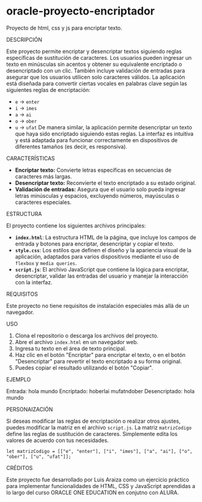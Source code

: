 # oracle-proyecto-encriptador
Proyecto de html, css y js para encriptar texto.

DESCRIPCIÓN

Este proyecto permite encriptar y desencriptar textos siguiendo reglas específicas de sustitución de caracteres. Los usuarios pueden ingresar un texto en minúsculas sin acentos y obtener su equivalente encriptado o desencriptado con un clic. También incluye validación de entradas para asegurar que los usuarios utilicen solo caracteres válidos.
La aplicación está diseñada para convertir ciertas vocales en palabras clave según las siguientes reglas de encriptación:
  - `e` → `enter`
  - `i` → `imes`
  - `a` → `ai`
  - `o` → `ober`
  - `u` → `ufat`
  De manera similar, la aplicación permite desencriptar un texto que haya sido encriptado siguiendo estas reglas. La interfaz es intuitiva y está adaptada para funcionar correctamente en dispositivos de diferentes tamaños (es decir, es responsiva).


CARACTERÍSTICAS

- **Encriptar texto:** Convierte letras específicas en secuencias de caracteres más largas.
- **Desencriptar texto:** Reconvierte el texto encriptado a su estado original.
- **Validación de entradas:** Asegura que el usuario solo pueda ingresar letras minúsculas y espacios, excluyendo números, mayúsculas o caracteres especiales.


ESTRUCTURA

  El proyecto contiene los siguientes archivos principales:
- **`index.html`**: La estructura HTML de la página, que incluye los campos de entrada y botones para encriptar, desencriptar y copiar el texto.
- **`style.css`**: Los estilos que definen el diseño y la apariencia visual de la aplicación, adaptados para varios dispositivos mediante el uso de `flexbox` y `media queries`.
- **`script.js`**: El archivo JavaScript que contiene la lógica para encriptar, desencriptar, validar las entradas del usuario y manejar la interacción con la interfaz.

REQUISITOS

Este proyecto no tiene requisitos de instalación especiales más allá de un navegador.

USO

  1. Clona el repositorio o descarga los archivos del proyecto.
  2. Abre el archivo `index.html` en un navegador web.
  3. Ingresa tu texto en el área de texto principal.
  4. Haz clic en el botón "Encriptar" para encriptar el texto, o en el botón "Desencriptar" para revertir el texto encriptado a su forma original.
  5. Puedes copiar el resultado utilizando el botón "Copiar".

EJEMPLO

  Entrada:   hola mundo
  Encriptado:  hoberlai mufatndober
  Desencriptado:  hola mundo

PERSONAIZACIÓN

  Si deseas modificar las reglas de encriptación o realizar otros ajustes, puedes modificar la matriz en el archivo `script.js`. La matriz `matrizCodigo` define las reglas de sustitución de caracteres. Simplemente edita los valores de acuerdo con tus necesidades.
  ```
  let matrizCodigo = [["e", "enter"], ["i", "imes"], ["a", "ai"], ["o", "ober"], ["u", "ufat"]];
  ```

CRÉDITOS

  Este proyecto fue desarrollado por Luis Araiza como un ejercicio práctico para implementar funcionalidades de HTML, CSS y JavaScript aprendidas a lo largo del curso ORACLE ONE EDUCATION en conjutno con ALURA.
